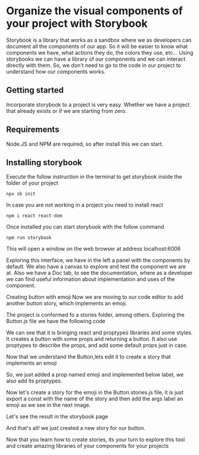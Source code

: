 # Organize the visual components of your project with Storybook

Storybook is a library that works as a sandbox where we as developers can document all the components of our app. So it will be easier to know what components we have, what actions they do, the colors they use, etc... Using storybooks we can have a library of our components and we can interact directly with them. So, we don't need to go to the code in our project to understand how our components works.

## Getting started

Incorporate storybook to a project is very easy. Whether we have a project that already exists or if we are starting from zero.

## Requirements

Node.JS and NPM are required, so after install this we can start.

## Installing storybook

Execute the follow instruction in the terminal to get storybook inside the folder of your project

`npx sb init`

In case you are not working in a project you need to install react

`npm i react react-dom`

Once installed you can start storybook with the follow command

`npm run storybook`

This will open a window on the web browser at address localhost:6006

Exploring this interface, we have in the left a panel with the components by default. We also have a canvas to explore and test the component we are at. Also we have a Doc tab, to see the documentation, where as a developer we can find useful information about implementation and uses of the component.

Creating button with emoji
Now we are moving to our code editor to add another button story, which implements an emoji.

The project is conformed fo a stories folder, among others. Exploring the Button.js file we have the following code

We can see that it is bringing react and proptypes libraries and some styles. It creates a button with some props and returning a button. It also use proptypes to describe the props, and add some default props just in case.

Now that we understand the Button,lets edit it to create a story that implements an emoji

So, we just added a prop named emoji and implemented below label, we also add its proptypes.

Now let's create a story for the emoji in the Button.stories.js file, it is just export a const with the name of the story and then add the args label an emoji as we see in the next image.

Let's see the result in the storybook page

And that's all! we just created a new story for our button.

Now that you learn how to create stories, its your turn to explore this tool and create amazing libraries of your components for your projects

